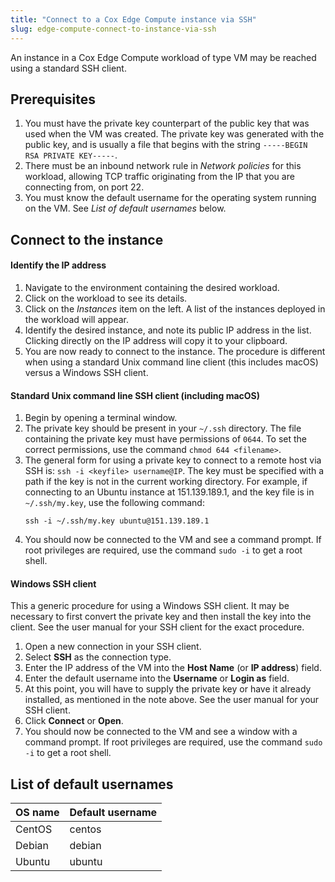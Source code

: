```yaml
---
title: "Connect to a Cox Edge Compute instance via SSH"
slug: edge-compute-connect-to-instance-via-ssh
---
```



An instance in a Cox Edge Compute workload of type VM may be reached using a standard SSH client.

## Prerequisites

1. You must have the private key counterpart of the public key that was used when the VM was created.  The private key was generated with the public key, and is usually a file that begins with the string `-----BEGIN RSA PRIVATE KEY-----`.
1. There must be an inbound network rule in *Network policies* for this workload, allowing TCP traffic originating from the IP that you are connecting from, on port 22.
1. You must know the default username for the operating system running on the VM.  See *List of default usernames* below.

## Connect to the instance

#### Identify the IP address

1. Navigate to the environment containing the desired workload.
1. Click on the workload to see its details.
1. Click on the *Instances* item on the left.  A list of the instances deployed in the workload will appear.
1. Identify the desired instance, and note its public IP address in the list.  Clicking directly on the IP address will copy it to your clipboard.
1. You are now ready to connect to the instance.  The procedure is different when using a standard Unix command line client (this includes macOS) versus a Windows SSH client.

#### Standard Unix command line SSH client (including macOS)

1. Begin by opening a terminal window.
1. The private key should be present in your `~/.ssh` directory.  The file containing the private key must have permissions of `0644`.  To set the correct permissions, use the command `chmod 644 <filename>`.
1. The general form for using a private key to connect to a remote host via SSH is: `ssh -i <keyfile> username@IP`. The key must be specified with a path if the key is not in the current working directory.  For example, if connecting to an Ubuntu instance at 151.139.189.1, and the key file is in `~/.ssh/my.key`, use the following command:
   ```
   ssh -i ~/.ssh/my.key ubuntu@151.139.189.1
   ```
1. You should now be connected to the VM and see a command prompt.  If root privileges are required, use the command `sudo -i` to get a root shell.

#### Windows SSH client

This a generic procedure for using a Windows SSH client.  It may be necessary to first convert the private key and then install the key into the client.  See the user manual for your SSH client for the exact procedure.

1. Open a new connection in your SSH client.
1. Select **SSH** as the connection type.
1. Enter the IP address of the VM into the **Host Name** (or **IP address**) field.
1. Enter the default username into the **Username** or **Login as** field.
1. At this point, you will have to supply the private key or have it already installed, as mentioned in the note above.  See the user manual for your SSH client.
1. Click **Connect** or **Open**.
1. You should now be connected to the VM and see a window with a command prompt.  If root privileges are required, use the command `sudo -i` to get a root shell.

## List of default usernames

| OS name | Default username |
| --- | --- |
| CentOS | centos |
| Debian | debian |
| Ubuntu | ubuntu
